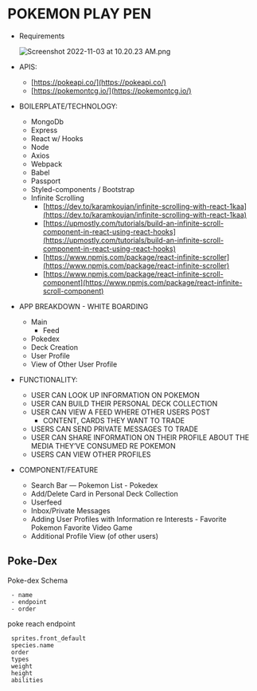 
# POKEMON PLAY PEN

- Requirements

    ![Screenshot 2022-11-03 at 10.20.23 AM.png](https://s3-us-west-2.amazonaws.com/secure.notion-static.com/26a4c01f-402a-477a-afbf-68b32092e0bc/Screenshot_2022-11-03_at_10.20.23_AM.png)

- APIS:
    - [https://pokeapi.co/](https://pokeapi.co/)
    - [https://pokemontcg.io/](https://pokemontcg.io/)
- BOILERPLATE/TECHNOLOGY:
    - MongoDb
    - Express
    - React w/ Hooks
    - Node
    - Axios
    - Webpack
    - Babel
    - Passport
    - Styled-components / Bootstrap
    - Infinite Scrolling
        - [https://dev.to/karamkoujan/infinite-scrolling-with-react-1kaa](https://dev.to/karamkoujan/infinite-scrolling-with-react-1kaa)
        - [https://upmostly.com/tutorials/build-an-infinite-scroll-component-in-react-using-react-hooks](https://upmostly.com/tutorials/build-an-infinite-scroll-component-in-react-using-react-hooks)
        - [https://www.npmjs.com/package/react-infinite-scroller](https://www.npmjs.com/package/react-infinite-scroller)
        - [https://www.npmjs.com/package/react-infinite-scroll-component](https://www.npmjs.com/package/react-infinite-scroll-component)
- APP BREAKDOWN - WHITE BOARDING
    - Main
        - Feed
    - Pokedex
    - Deck Creation
    - User Profile
    - View of Other User Profile
- FUNCTIONALITY:
    - USER CAN LOOK UP INFORMATION ON POKEMON
    - USER CAN BUILD THEIR PERSONAL DECK COLLECTION
    - USER CAN VIEW A FEED WHERE OTHER USERS POST
        - CONTENT, CARDS THEY WANT TO TRADE
    - USERS CAN SEND PRIVATE MESSAGES TO TRADE
    - USER CAN SHARE INFORMATION ON THEIR PROFILE ABOUT THE MEDIA THEY’VE CONSUMED RE POKEMON
    - USERS CAN VIEW OTHER PROFILES
- COMPONENT/FEATURE
    - Search Bar — Pokemon List - Pokedex
    - Add/Delete Card in Personal Deck Collection
    - Userfeed
    - Inbox/Private Messages
    - Adding User Profiles with Information re Interests - Favorite Pokemon Favorite Video Game
    - Additional Profile View (of other users)



## Poke-Dex


Poke-dex Schema

     - name
     - endpoint
     - order


poke reach endpoint

     sprites.front_default
     species.name
     order
     types
     weight
     height
     abilities



